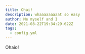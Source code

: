 ```yaml
---
title: Ohai!
description: whaaaaaaaaat so easy
author: Me myself and I
date: 2021-08-22T19:34:29.622Z
tags:
  - config.yml
---
```

Ohaio!